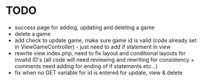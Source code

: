 # TODO
- success page for adding, updating and deleting a game
- delete a game
- add check to update game, make sure game id is valid (code already set in ViewGameController) - just need to add if statement in view
- rewrite view index.php, need to fix layout and conditional layouts for invalid ID's (all code will need reviewing and rewriting for consistency + comments need adding for ending of if statements etc...)
- fix when no GET variable for id is entered for update, view & delete